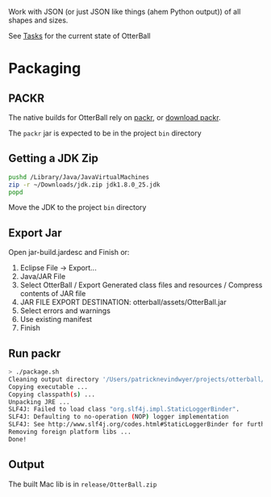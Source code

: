 Work with JSON (or just JSON like things (ahem Python output)) of all shapes and sizes.

See [Tasks](https://github.com/patricknevindwyer/otterball/blob/master/TASKS.md) for the current state of OtterBall


# Packaging

## PACKR

The native builds for OtterBall rely on [packr](https://github.com/libgdx/packr), or [download packr](http://bit.ly/packrgdx).

The `packr` jar is expected to be in the project `bin` directory

## Getting a JDK Zip

```sh
pushd /Library/Java/JavaVirtualMachines
zip -r ~/Downloads/jdk.zip jdk1.8.0_25.jdk
popd
```

Move the JDK to the project `bin` directory

## Export Jar

Open jar-build.jardesc and Finish or:

1. Eclipse File -> Export...
2. Java/JAR File
3. Select OtterBall / Export Generated class files and resources / Compress contents of JAR file
4. JAR FILE EXPORT DESTINATION: otterball/assets/OtterBall.jar
4. Select errors and warnings
5. Use existing manifest
6. Finish

## Run packr

```sh
> ./package.sh
Cleaning output directory '/Users/patricknevindwyer/projects/otterball/release/OtterBall.app' ...
Copying executable ...
Copying classpath(s) ...
Unpacking JRE ...
SLF4J: Failed to load class "org.slf4j.impl.StaticLoggerBinder".
SLF4J: Defaulting to no-operation (NOP) logger implementation
SLF4J: See http://www.slf4j.org/codes.html#StaticLoggerBinder for further details.
Removing foreign platform libs ...
Done!
```

## Output

The built Mac lib is in `release/OtterBall.zip`